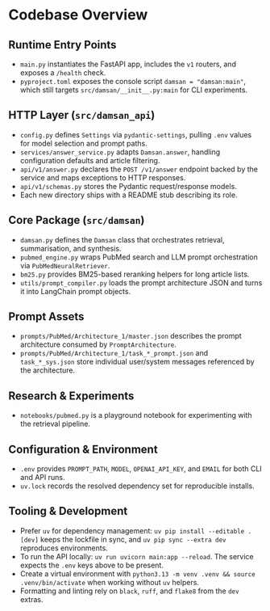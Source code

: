 # Codebase Overview

## Runtime Entry Points
- `main.py` instantiates the FastAPI app, includes the `v1` routers, and exposes a `/health` check.
- `pyproject.toml` exposes the console script `damsan = "damsan:main"`, which still targets `src/damsan/__init__.py:main` for CLI experiments.

## HTTP Layer (`src/damsan_api`)
- `config.py` defines `Settings` via `pydantic-settings`, pulling `.env` values for model selection and prompt paths.
- `services/answer_service.py` adapts `Damsan.answer`, handling configuration defaults and article filtering.
- `api/v1/answer.py` declares the `POST /v1/answer` endpoint backed by the service and maps exceptions to HTTP responses.
- `api/v1/schemas.py` stores the Pydantic request/response models.
- Each new directory ships with a README stub describing its role.

## Core Package (`src/damsan`)
- `damsan.py` defines the `Damsan` class that orchestrates retrieval, summarisation, and synthesis.
- `pubmed_engine.py` wraps PubMed search and LLM prompt orchestration via `PubMedNeuralRetriever`.
- `bm25.py` provides BM25-based reranking helpers for long article lists.
- `utils/prompt_compiler.py` loads the prompt architecture JSON and turns it into LangChain prompt objects.

## Prompt Assets
- `prompts/PubMed/Architecture_1/master.json` describes the prompt architecture consumed by `PromptArchitecture`.
- `prompts/PubMed/Architecture_1/task_*_prompt.json` and `task_*_sys.json` store individual user/system messages referenced by the architecture.

## Research & Experiments
- `notebooks/pubmed.py` is a playground notebook for experimenting with the retrieval pipeline.

## Configuration & Environment
- `.env` provides `PROMPT_PATH`, `MODEL`, `OPENAI_API_KEY`, and `EMAIL` for both CLI and API runs.
- `uv.lock` records the resolved dependency set for reproducible installs.

## Tooling & Development
- Prefer `uv` for dependency management: `uv pip install --editable .[dev]` keeps the lockfile in sync, and `uv pip sync --extra dev` reproduces environments.
- To run the API locally: `uv run uvicorn main:app --reload`. The service expects the `.env` keys above to be present.
- Create a virtual environment with `python3.13 -m venv .venv && source .venv/bin/activate` when working without `uv` helpers.
- Formatting and linting rely on `black`, `ruff`, and `flake8` from the `dev` extras.
